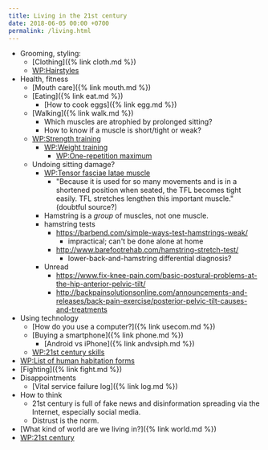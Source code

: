 ```yaml
---
title: Living in the 21st century
date: 2018-06-05 00:00 +0700
permalink: /living.html
---
```


- Grooming, styling:
    - [Clothing]({% link cloth.md %})
    - [WP:Hairstyles](https://en.wikipedia.org/wiki/List_of_hairstyles)
- Health, fitness
    - [Mouth care]({% link mouth.md %})
    - [Eating]({% link eat.md %})
        - [How to cook eggs]({% link egg.md %})
    - [Walking]({% link walk.md %})
        - Which muscles are atrophied by prolonged sitting?
        - How to know if a muscle is short/tight or weak?
    - [WP:Strength training](https://en.wikipedia.org/wiki/Strength_training)
        - [WP:Weight training](https://en.wikipedia.org/wiki/Weight_training)
            - [WP:One-repetition maximum](https://en.wikipedia.org/wiki/One-repetition_maximum)
    - Undoing sitting damage?
        - [WP:Tensor fasciae latae muscle](https://en.wikipedia.org/wiki/Tensor_fasciae_latae_muscle)
            - "Because it is used for so many movements and is in a shortened position when seated, the TFL becomes tight easily.
            TFL stretches lengthen this important muscle." (doubtful source?)
        - Hamstring is a *group* of muscles, not one muscle.
        - hamstring tests
            - https://barbend.com/simple-ways-test-hamstrings-weak/
                - impractical; can't be done alone at home
            - http://www.barefootrehab.com/hamstring-stretch-test/
                - lower-back-and-hamstring differential diagnosis?
        - Unread
            - https://www.fix-knee-pain.com/basic-postural-problems-at-the-hip-anterior-pelvic-tilt/
            - http://backpainsolutionsonline.com/announcements-and-releases/back-pain-exercise/posterior-pelvic-tilt-causes-and-treatments
- Using technology
    - [How do you use a computer?]({% link usecom.md %})
    - [Buying a smartphone]({% link phone.md %})
        - [Android vs iPhone]({% link andvsiph.md %})
    - [WP:21st century skills](https://en.wikipedia.org/wiki/21st_century_skills)
- [WP:List of human habitation forms](https://en.wikipedia.org/wiki/List_of_human_habitation_forms)
- [Fighting]({% link fight.md %})
- Disappointments
    - [Vital service failure log]({% link log.md %})
- How to think
    - 21st century is full of fake news and disinformation spreading via the Internet, especially social media.
    - Distrust is the norm.
- [What kind of world are we living in?]({% link world.md %})
- [WP:21st century](https://en.wikipedia.org/wiki/21st_century)
